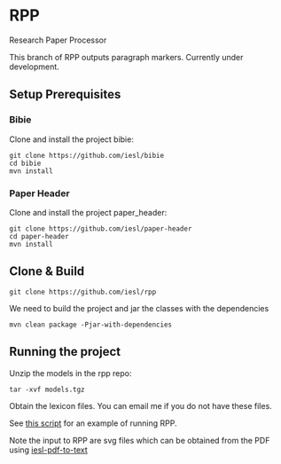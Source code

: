 # RPP #
Research Paper Processor

This branch of RPP outputs paragraph markers. Currently under development.

## Setup Prerequisites ##

### Bibie ###

Clone and install the project bibie:

```
git clone https://github.com/iesl/bibie
cd bibie
mvn install
```

### Paper Header ###

Clone and install the project paper_header:

```
git clone https://github.com/iesl/paper-header
cd paper-header
mvn install
```


## Clone \& Build ##

```
git clone https://github.com/iesl/rpp
```

We need to build the project and jar the classes with the dependencies

```
mvn clean package -Pjar-with-dependencies
```

## Running the project ##

Unzip the models in the rpp repo:

```
tar -xvf models.tgz
```

Obtain the lexicon files. You can email me if you do not have these files.

See [this script](/batchrun.sh) for an example of running RPP.

Note the input to RPP are svg files which can be obtained from the PDF using [iesl-pdf-to-text](https://github.com/iesl/iesl-pdf-to-text)

